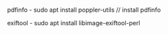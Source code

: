 

pdfinfo - sudo apt install poppler-utils        // install pdfinfo

exiftool - sudo apt install libimage-exiftool-perl

